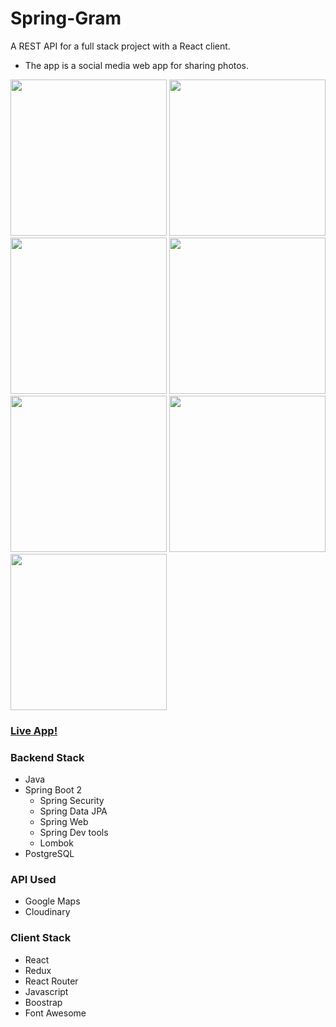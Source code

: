# Spring-Gram

A REST API for a full stack project with a React client. 
- The app is a social media web app for sharing photos. 

<img src="https://res.cloudinary.com/djmrmontu/image/upload/v1573424421/Github%20Images/Spring_Gram_-_Home_xilqcg.png" height="250px" width="250px"> <img src="https://res.cloudinary.com/djmrmontu/image/upload/v1573424708/Github%20Images/Spring_Gram_-_Home_Logged_In_qeus3y.png" height="250px" width="250px"> <img src="https://res.cloudinary.com/djmrmontu/image/upload/v1573424710/Github%20Images/Spring_Gram_-_Gallery_fqm12g.png" height="250px" width="250px"> <img src="https://res.cloudinary.com/djmrmontu/image/upload/v1573424712/Github%20Images/Spring_Gram_-_Profile_mdz15r.png" height="250px" width="250px"> <img src="https://res.cloudinary.com/djmrmontu/image/upload/v1573424815/Github%20Images/Spring_Gram_-_Register_q8hv2p.png" height="250px" width="250px"> <img src="https://res.cloudinary.com/djmrmontu/image/upload/v1573424817/Github%20Images/Spring_Gram_-_Login_iiqvpu.png" height="250px" width="250px"> <img src="https://res.cloudinary.com/djmrmontu/image/upload/v1573424818/Github%20Images/Spring_Gram_-_Create_Post_qowm3d.png" height="250px" width="250px">




### [Live App!](bit.ly/Heroku-Spring-Gram)

### Backend Stack

- Java
- Spring Boot 2
  - Spring Security
  - Spring Data JPA
  - Spring Web
  - Spring Dev tools
  - Lombok
- PostgreSQL

### API Used

- Google Maps
- Cloudinary

### Client Stack

- React
- Redux
- React Router
- Javascript
- Boostrap
- Font Awesome
